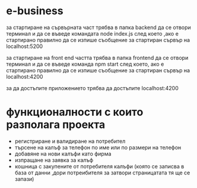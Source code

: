 # e-business

за стартиране на сървърната част трябва в папка backend да се отвори терминал и да се въведе командата node index.js след което ,ако е стартирано правилно да се изпише съобщение за стартиран сървър на localhost:5200

за стартиране на front end частта трябва в папка frontend да се отвори терминал и да се въведе команда npm start след което, ако е стартирано правилно да се изпише съобщение за стартиран сървър на localhost:4200

за да достъпите приложението трябва да достъпите localhost:4200

# функционалности с които разполага проекта

- регистриране и валидиране на потребител
- търсене на калъф за телефон по име или по размери на телефон
- добавяне на нови калъфи като фирма
- изпращане на заявка за калъф
- кошница с закупените от потребителя калъфи (която се записва в база от данни ,дори потреибителя за затвори страницатата тя ще се запази)
